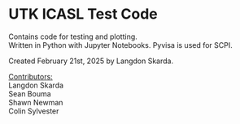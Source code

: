 # UTK ICASL Test Code

Contains code for testing and plotting.\
Written in Python with Jupyter Notebooks. Pyvisa is used for SCPI.

Created February 21st, 2025 by Langdon Skarda.

<u>Contributors:</u>\
Langdon Skarda\
Sean Bouma\
Shawn Newman\
Colin Sylvester